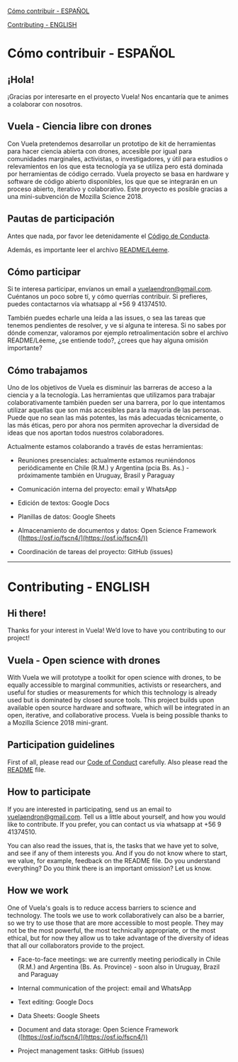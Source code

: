 [Cómo contribuir - ESPAÑOL](https://github.com/vuelaendron/vuela/blob/master/CONTRIBUTING.md#c%C3%B3mo-contribuir---espa%C3%91ol)

[Contributing - ENGLISH](https://github.com/vuelaendron/vuela/blob/master/CONTRIBUTING.md#contributing---english)

# Cómo contribuir - ESPAÑOL

## ¡Hola! 

¡Gracias por interesarte en el proyecto Vuela! Nos encantaría que te animes a colaborar con nosotros. 

## Vuela - Ciencia libre con drones

Con Vuela pretendemos desarrollar un prototipo de kit de herramientas para hacer ciencia abierta con drones, accesible por igual para comunidades marginales, activistas, o investigadores, y útil para estudios o relevamientos en los que esta tecnología ya se utiliza pero está dominada por herramientas de código cerrado. Vuela proyecto se basa en hardware y software de código abierto disponibles, los que que se integrarán en un proceso abierto, iterativo y colaborativo. Este proyecto es posible gracias a una mini-subvención de Mozilla Science 2018.

## Pautas de participación

Antes que nada, por favor lee detenidamente el [Código de Conducta](https://github.com/vuelaendron/vuela/blob/master/CODE_OF_CONDUCT.md#c%C3%B3digo-de-conducta-de-vuela---espa%C3%91ol).

Además, es importante leer el archivo [README/Léeme](https://github.com/vuelaendron/vuela/blob/master/README.md). 

## Cómo participar

Si te interesa participar, envíanos un email a [vuelaendron@gmail.com](mailto:vuelaendron@gmail.com). Cuéntanos un poco sobre tí, y cómo querrías contribuir. Si prefieres, puedes contactarnos vía whatsapp al +56 9 41374510.

También puedes echarle una leída a las issues, o sea las tareas que tenemos pendientes de resolver, y ve si alguna te interesa. Si no sabes por dónde comenzar, valoramos por ejemplo retroalimentación sobre el archivo README/Léeme, ¿se entiende todo?, ¿crees que hay alguna omisión importante? 

## Cómo trabajamos

Uno de los objetivos de Vuela es disminuir las barreras de acceso a la ciencia y a la tecnología. Las herramientas que utilizamos para trabajar colaborativamente también pueden ser una barrera, por lo que intentamos utilizar aquellas que son más accesibles para la mayoría de las personas. Puede que no sean las más potentes, las más adecuadas técnicamente, o las más éticas, pero por ahora  nos permiten aprovechar la diversidad de ideas que nos aportan todos nuestros colaboradores.

Actualmente estamos colaborando a través de estas herramientas:

* Reuniones presenciales: actualmente estamos reuniéndonos periódicamente en Chile (R.M.) y Argentina (pcia Bs. As.) - próximamente también en Uruguay, Brasil y Paraguay

* Comunicación interna del proyecto: email y WhatsApp

* Edición de textos: Google Docs

* Planillas de datos: Google Sheets

* Almacenamiento de documentos y datos: Open Science Framework ([https://osf.io/fscn4/](https://osf.io/fscn4/))

* Coordinación de tareas del proyecto: GitHub (issues)

* * *


# Contributing - ENGLISH

## Hi there! 

Thanks for your interest in Vuela! We’d love to have you contributing to our project! 

## Vuela - Open science with drones

With Vuela we will prototype a toolkit for open science with drones, to be equally accessible to marginal communities, activists or researchers, and useful for studies or measurements for which this technology is already used but is dominated by closed source tools. This project builds upon available open source hardware and software, which will be integrated in an open, iterative, and collaborative process. Vuela is being possible thanks to a Mozilla Science 2018 mini-grant.

## Participation guidelines

First of all, please read our [Code of Conduct](https://github.com/vuelaendron/vuela/blob/master/CODE_OF_CONDUCT.md#vuela-code-of-conduct---english) carefully.
Also please read the [README](https://github.com/vuelaendron/vuela/blob/master/README.md) file.

## How to participate 

If you are interested in participating, send us an email to vuelaendron@gmail.com. Tell us a little about yourself, and how you would like to contribute. If you prefer, you can contact us via whatsapp at +56 9 41374510.

You can also read the issues, that is, the tasks that we have yet to solve, and see if any of them interests you. And if you do not know where to start, we value, for example, feedback on the README file. Do you understand everything? Do you think there is an important omission? Let us know. 

## How we work 

One of Vuela's goals is to reduce access barriers to science and technology. The tools we use to work collaboratively can also be a barrier, so we try to use those that are more accessible to most people. They may not be the most powerful, the most technically appropriate, or the most ethical, but for now they allow us to take advantage of the diversity of ideas that all our collaborators provide to the project. 

* Face-to-face meetings: we are currently meeting periodically in Chile (R.M.) and Argentina (Bs. As. Province) - soon also in Uruguay, Brazil and Paraguay

* Internal communication of the project: email and WhatsApp

* Text editing: Google Docs

* Data Sheets: Google Sheets

* Document and data storage: Open Science Framework ([https://osf.io/fscn4/](https://osf.io/fscn4/))

* Project management tasks: GitHub (issues)

